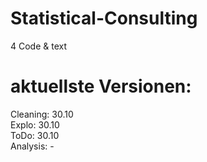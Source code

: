 # Statistical-Consulting
4 Code &amp; text

# aktuellste Versionen:

Cleaning: 30.10 <br />
Explo: 30.10 <br />
ToDo: 30.10 <br />
Analysis: - 

